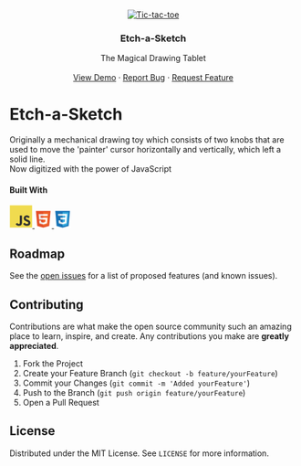 <!-- PROJECT LOGO -->
<br />
<p align="center">
  <a href="https://en.wikipedia.org/wiki/Tic-tac-toe" target="_blank"> <img src="https://static.wikia.nocookie.net/pixar/images/4/4e/Etch_A_Sketch.png/" alt="Tic-tac-toe" width="250" height="200"/> </a> 
  </a>


  <h3 align="center">Etch-a-Sketch</h3>

  <p align="center">
    The Magical Drawing Tablet
    <br />
    <br />
    <a href="https://rustyxlol.github.io/etch-a-sketch/">View Demo</a>
    ·
    <a href="https://github.com/rustyxlol/etch-a-sketch/issues">Report Bug</a>
    ·
    <a href="https://github.com/rustyxlol/etch-a-sketch/issues">Request Feature</a>
  </p>
</p>



# Etch-a-Sketch

Originally a mechanical drawing toy which consists of two knobs that are used to move the 'painter' cursor horizontally and vertically, which left a solid line.    
Now digitized with the power of JavaScript


#### Built With

<a href="https://developer.mozilla.org/en-US/docs/Web/JavaScript" target="_blank"> <img src="https://raw.githubusercontent.com/devicons/devicon/master/icons/javascript/javascript-original.svg" alt="javascript" width="40" height="40"/> </a>
<a href="https://www.w3.org/html/" target="_blank"> <img src="https://raw.githubusercontent.com/devicons/devicon/master/icons/html5/html5-original.svg" alt="html5" width="30" height="30"/> </a> 
<a href="https://www.w3schools.com/css/" target="_blank"> <img src="https://raw.githubusercontent.com/devicons/devicon/master/icons/css3/css3-original.svg" alt="css3" width="30" height="30"/> </a> 

## Roadmap

See the [open issues](https://github.com/rustyxlol/etch-a-sketch/issues) for a list of proposed features (and known issues).

## Contributing

Contributions are what make the open source community such an amazing place to learn, inspire, and create. Any contributions you make are **greatly appreciated**.

1. Fork the Project
2. Create your Feature Branch (`git checkout -b feature/yourFeature`)
3. Commit your Changes (`git commit -m 'Added yourFeature'`)
4. Push to the Branch (`git push origin feature/yourFeature`)
5. Open a Pull Request


## License

Distributed under the MIT License. See `LICENSE` for more information.
